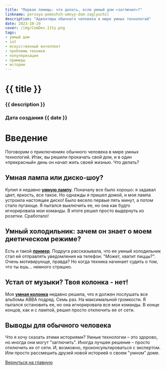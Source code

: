 ```yaml
---
title: "Первая помощь: что делать, если умный дом «заглючил»?"
linkname: pervaya-pomoshch-umnyy-dom-zaglyuchil
description: "Адвентюры обычного человека в мире умных технологий"
date: 2023-10-29
cover: /img/ComDev.11ty.png
tags: 
- умный дом
- iot
- искусственный интеллект
- проблемы техники
- популяризация
- примеры
- истории
---
```


# {{ title }}
### {{ description }}
### Дата создания {{ date }}

# Введение

Поговорим о приключениях обычного человека в мире умных технологий. Итак, вы решили прокачать свой дом, и в один «прекрасный» день он начал жить своей жизнью. Что делать?

## Умная лампа или диско-шоу?

Купил я недавно **[умную лампу](/)**. Поначалу все было хорошо: я задавал цвет, яркость, все такое. Но однажды я пришел домой, и моя лампа устроила настоящее диско! Было весело первые пять минут, а потом стало пугающе. Я пытался выключить ее, но она как будто игнорировала мои команды. В итоге решил просто выдернуть из розетки. Сработало!

## Умный холодильник: зачем он знает о моем диетическом режиме?

Есть и такой **[пример](/)**. Подруга рассказывала, что ее умный холодильник стал ей отправлять уведомления на телефон: "Может, хватит пиццы?". Очень мотивирующе, правда? Но когда техника начинает судить о том, что ты ешь... немного страшно.

## Устал от музыки? Твоя колонка - нет!

Моя **[умная колонка](/)** недавно решила, что я должен послушать все альбомы ABBA подряд. Семь раз. На максимальной громкости. Я пытался остановить ее, но она игнорировала все мои команды. В конце концов, как и с лампой, решил просто отключить ее от сети.

## Выводы для обычного человека

Что я хочу сказать этими историями? Умные технологии – это здорово, но иногда они могут "заглючить". Иногда лучшее решение – просто отключить их от сети. И, возможно, проконсультироваться с экспертом. Или просто рассмешить друзей новой историей о своем "умном" доме.

[Вернуться на главную](/)